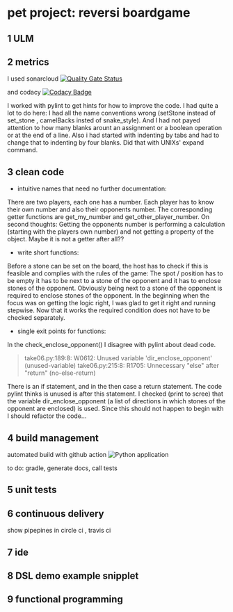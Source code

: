 # pet project: reversi boardgame

## 1 ULM
## 2 metrics
I used sonarcloud
[![Quality Gate Status](https://sonarcloud.io/api/project_badges/measure?project=s81320_reversi&metric=alert_status)](https://sonarcloud.io/dashboard?id=s81320_reversi)

and codacy
[![Codacy Badge](https://api.codacy.com/project/badge/Grade/b420315207b540aca94b6ed3131728dd)](https://app.codacy.com/manual/s81320/reversi?utm_source=github.com&utm_medium=referral&utm_content=s81320/reversi&utm_campaign=Badge_Grade_Dashboard)

I worked with pylint to get hints for how to improve the code. I had quite a lot to do here: I had all the name conventions wrong (setStone instead of set_stone , camelBacks insted of snake_style). And I had not payed attention to how many blanks arount an assignment or a boolean operation or at the end of a line. Also i had started with indenting by tabs and had to change that to indenting by four blanks. Did that with UNIXs' expand command.
## 3 clean code
  * intuitive names that need no further documentation:

There are two players, each one has a number. Each player has to know their own number and also their opponents number.
The corresponding getter functions are get_my_number and get_other_player_number. 
On second thoughts: Getting the opponents number is performing a calculation (starting with the players own number) and not getting a property of the object. Maybe it is not a getter after all??
  * write short functions:

Before a stone can be set on the board, the host has to check if this is feasible and complies with the rules of the game:
The spot / position has to be empty it has to be next to a stone of the opponent and it has to enclose stones of the opponent.
Obviously being next to a stone of the opponent is required to enclose stones of the opponent. In the beginning when the focus was on getting the logic right, I was glad to get it right and running stepwise. Now that it works the required condition does not have to be checked separately.

  * single exit points for functions:

In the check_enclose_opponent() I disagree with pylint about dead code.

> take06.py:189:8: W0612: Unused variable 'dir_enclose_opponent' (unused-variable)
> take06.py:215:8: R1705: Unnecessary "else" after "return" (no-else-return)

There is an if statement, and in the then case a return statement. The code pylint thinks is unused is after this statement. I checked (print to scree) that the variable dir_enclose_opponent (a list of directions in which stones of the opponent are enclosed) is used.
Since this should not happen to begin with I should refactor the code...

## 4 build management
automated build with github action
![Python application](https://github.com/s81320/reversi/workflows/Python%20application/badge.svg)

to do: gradle, generate docs, call tests
## 5 unit tests
## 6 continuous delivery
show pipepines in circle ci , travis ci
## 7 ide
## 8 DSL demo example snipplet
## 9 functional programming
